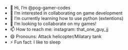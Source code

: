 - 👋 Hi, I’m @pog-gamer-codes
- 👀 I’m interested in collaborating on game development
- 🌱 I’m currently learning how to use python (extentions)
- 💞️ I’m looking to collaborate on my games!
- 📫 How to reach me: instagram: that_one_guy_jj
- 😄 Pronouns: Attack helicopter/Milatary tank
- ⚡ Fun fact: I like to sleep

<!---
pog-gamer-codes/pog-gamer-codes is a ✨ special ✨ repository because its `README.md` (this file) appears on your GitHub profile.
You can click the Preview link to take a look at your changes.
--->
